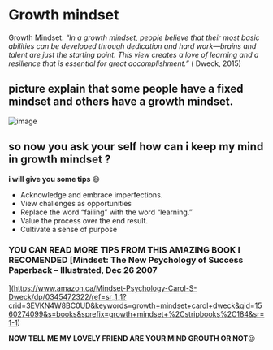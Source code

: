 # Growth mindset
Growth Mindset: *“In a growth mindset, people believe that their most basic abilities can be developed through dedication and hard work—brains and talent are just the starting point. This view creates a love of learning and a resilience that is essential for great accomplishment.”* ( Dweck, 2015)
## picture explain that some people have a fixed mindset and others have a growth mindset.
![image](https://miro.medium.com/max/6000/1*6tmkrsxMAYNQST-YjAAAlA.jpeg)
## so now you ask your self how can i keep my mind in growth mindset ?
**i will give you some tips** :smile:
* Acknowledge and embrace imperfections.
*  View challenges as opportunities
*  Replace the word “failing” with the word “learning.”
*  Value the process over the end result.
*  Cultivate a sense of purpose
### YOU CAN READ MORE TIPS FROM THIS AMAZING BOOK I RECOMENDED [Mindset: The New Psychology of Success Paperback – Illustrated, Dec 26 2007
](https://www.amazon.ca/Mindset-Psychology-Carol-S-Dweck/dp/0345472322/ref=sr_1_1?crid=3EVKN4W8BC0UD&keywords=growth+mindset+carol+dweck&qid=1560274099&s=books&sprefix=growth+mindset+%2Cstripbooks%2C184&sr=1-1)

**NOW TELL ME MY LOVELY FRIEND ARE YOUR MIND GROUTH OR NOT**:wink:	





